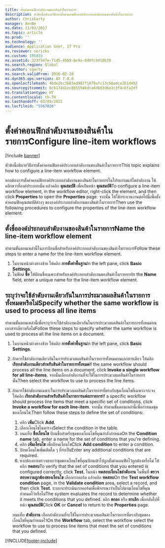 ```yaml
---
title: ตั้งค่าคอนฟิกลำดับงานของสินค้าในรายการ
description: หัวข้อนี้อธิบายวิธีการตั้งค่าคอนฟิกองค์ประกอบลำดับงานของสินค้าในรายการ
author: ChrisGarty
manager: AnnBe
ms.date: 11/03/2017
ms.topic: article
ms.prod: ''
ms.technology: ''
audience: Application User, IT Pro
ms.reviewer: sericks
ms.custom: 195833
ms.assetid: 3237347e-71d5-4569-bc9a-0d0fc9410b78
ms.search.region: Global
ms.author: cgarty
ms.search.validFrom: 2016-02-28
ms.dyn365.ops.version: AX 7.0.0
ms.openlocfilehash: 46de2bc3683ed907f1879afc13c60adce261d402
ms.sourcegitcommit: 6cb174d1ec8b55946dca4db03d6a3c3f4c6fa2df
ms.translationtype: HT
ms.contentlocale: th-TH
ms.lasthandoff: 03/09/2021
ms.locfileid: "5567026"
---
```

# <a name="configure-line-item-workflows"></a><span data-ttu-id="915f2-103">ตั้งค่าคอนฟิกลำดับงานของสินค้าในรายการ</span><span class="sxs-lookup"><span data-stu-id="915f2-103">Configure line-item workflows</span></span>

[!include [banner](../includes/banner.md)]

<span data-ttu-id="915f2-104">หัวข้อนี้อธิบายวิธีการตั้งค่าคอนฟิกองค์ประกอบลำดับงานของสินค้าในรายการ</span><span class="sxs-lookup"><span data-stu-id="915f2-104">This topic explains how to configure a line-item workflow element.</span></span>

<span data-ttu-id="915f2-105">หากต้องการตั้งค่าคอนฟิกองค์ประกอบลำดับงานของสินค้าในรายการในโปรแกรมแก้ไขลำดับงาน ให้คลิกขวาที่องค์ประกอบนั้น แล้วคลิก **คุณสมบัติ** เพื่อเปิดหน้า **คุณสมบัติ**</span><span class="sxs-lookup"><span data-stu-id="915f2-105">To configure a line-item workflow element, in the workflow editor, right-click the element, and then click **Properties** to open the **Properties** page.</span></span> <span data-ttu-id="915f2-106">จากนั้น ให้ใช้กระบวนงานต่อไปนี้เพื่อตั้งค่าคอนฟิกคุณสมบัติต่างๆ ขององค์ประกอบลำดับงานของสินค้าในรายการ</span><span class="sxs-lookup"><span data-stu-id="915f2-106">Then use the following procedures to configure the properties of the line-item workflow element.</span></span>

## <a name="name-the-line-item-workflow-element"></a><span data-ttu-id="915f2-107">ตั้งชื่อองค์ประกอบลำดับงานของสินค้าในรายการ</span><span class="sxs-lookup"><span data-stu-id="915f2-107">Name the line-item workflow element</span></span>

<span data-ttu-id="915f2-108">ทำตามขั้นตอนเหล่านี้ในการป้อนชื่อสำหรับองค์ประกอบลำดับงานของสินค้าในรายการ</span><span class="sxs-lookup"><span data-stu-id="915f2-108">Follow these steps to enter a name for the line-item workflow element.</span></span>

1. <span data-ttu-id="915f2-109">ในบานหน้าต่างทางซ้าย ให้คลิก **การตั้งค่าพื้นฐาน**</span><span class="sxs-lookup"><span data-stu-id="915f2-109">In the left pane, click **Basic Settings**.</span></span>
2. <span data-ttu-id="915f2-110">ในฟิลด์ **ชื่อ** ให้ป้อนชื่อเฉพาะสำหรับองค์ประกอบลำดับงานของสินค้าในรายการ</span><span class="sxs-lookup"><span data-stu-id="915f2-110">In the **Name** field, enter a unique name for the line-item workflow element.</span></span>

## <a name="specify-whether-the-same-workflow-is-used-to-process-all-line-items"></a><span data-ttu-id="915f2-111">ระบุว่าจะใช้ลำดับงานเดียวกันในการประมวลผลสินค้าในรายการทั้งหมดหรือไม่</span><span class="sxs-lookup"><span data-stu-id="915f2-111">Specify whether the same workflow is used to process all line items</span></span>

<span data-ttu-id="915f2-112">ทำตามขั้นตอนเหล่านี้เพื่อระบุว่าจะใช้ลำดับงานเดียวกันในการประมวลผลสินค้าในรายการทั้งหมดบนเอกสารเดียวหรือไม่</span><span class="sxs-lookup"><span data-stu-id="915f2-112">Follow these steps to specify whether the same workflow is used to process all the line items on a document.</span></span>

1. <span data-ttu-id="915f2-113">ในบานหน้าต่างทางซ้าย ให้คลิก **การตั้งค่าพื้นฐาน**</span><span class="sxs-lookup"><span data-stu-id="915f2-113">In the left pane, click **Basic Settings**.</span></span>
2. <span data-ttu-id="915f2-114">ถ้าควรใช้ลำดับงานเดียวกันในการประมวลผลสินค้าในรายการทั้งหมดบนเอกสารเดียว ให้คลิก **เรียกลำดับงานเดียวสำหรับสินค้าในรายการทั้งหมด**</span><span class="sxs-lookup"><span data-stu-id="915f2-114">If the same workflow should process all the line items on a document, click **Invoke a single workflow for all line-items**.</span></span> <span data-ttu-id="915f2-115">จากนั้นเลือกลำดับงานที่จะใช้ในการประมวลผลสินค้าในรายการนั้น</span><span class="sxs-lookup"><span data-stu-id="915f2-115">Then select the workflow to use to process the line items.</span></span>
3. <span data-ttu-id="915f2-116">ถ้าควรใช้ลำดับงานเฉพาะในการประมวลผลสินค้าในรายการที่ตรงกับชุดเงื่อนไขที่เฉพาะเจาะจง ให้คลิก **เรียกลำดับงานสำหรับสินค้าในรายการแต่ละรายการ**</span><span class="sxs-lookup"><span data-stu-id="915f2-116">If a specific workflow should process line items that meet a specific set of conditions, click **Invoke a workflow for each line-item**.</span></span> <span data-ttu-id="915f2-117">จากนั้น ทำตามขั้นตอนเหล่านี้เพื่อกำหนดชุดของเงื่อนไข:</span><span class="sxs-lookup"><span data-stu-id="915f2-117">Then follow these steps to define the set of conditions:</span></span>

    1. <span data-ttu-id="915f2-118">คลิก **เพิ่ม**</span><span class="sxs-lookup"><span data-stu-id="915f2-118">Click **Add**.</span></span>
    2. <span data-ttu-id="915f2-119">เลือกเงื่อนไขในตาราง</span><span class="sxs-lookup"><span data-stu-id="915f2-119">Select the condition in the table.</span></span>
    3. <span data-ttu-id="915f2-120">บนแท็บ **ชื่อเงื่อนไข** ป้อนชื่อสำหรับชุดของเงื่อนไขที่คุณกำลังกำหนด</span><span class="sxs-lookup"><span data-stu-id="915f2-120">On the **Condition name** tab, enter a name for the set of conditions that you're defining.</span></span>
    4. <span data-ttu-id="915f2-121">คลิก **เพิ่มเงื่อนไข** เพื่อป้อนเงื่อนไข</span><span class="sxs-lookup"><span data-stu-id="915f2-121">Click **Add condition** to enter a condition.</span></span>
    5. <span data-ttu-id="915f2-122">ป้อนเงื่อนไขเพิ่มเติมใด ๆ ที่จำเป็น</span><span class="sxs-lookup"><span data-stu-id="915f2-122">Enter any additional conditions that are required.</span></span>
    6. <span data-ttu-id="915f2-123">หากต้องการตรวจสอบว่าชุดของเงื่อนไขที่คุณป้อนเข้าไปถูกตั้งค่าคอนฟิกไว้ถูกต้องหรือไม่ ให้คลิก **ทดสอบ**</span><span class="sxs-lookup"><span data-stu-id="915f2-123">To verify that the set of conditions that you entered is configured correctly, click **Test**.</span></span> <span data-ttu-id="915f2-124">ในหน้า **ทดสอบเงื่อนไขลำดับงาน** ในพื้นที่ **ตรวจสอบความถูกต้องของเงื่อนไข** เลือกเรกคอร์ด แล้วคลิก **ทดสอบ**</span><span class="sxs-lookup"><span data-stu-id="915f2-124">On the **Test workflow condition** page, in the **Validate condition** area, select a record, and then click **Test**.</span></span> <span data-ttu-id="915f2-125">ระบบจะประเมินเรกคอร์ดเพื่อพิจารณาว่าเป็นไปตามเงื่อนไขที่คุณกำหนดไว้หรือไม่</span><span class="sxs-lookup"><span data-stu-id="915f2-125">The system evaluates the record to determine whether it meets the conditions that you defined.</span></span> <span data-ttu-id="915f2-126">คลิก **ตกลง** หรือ **ยกเลิก** เพื่อกลับไปที่หน้า **คุณสมบัติ**</span><span class="sxs-lookup"><span data-stu-id="915f2-126">Click **OK** or **Cancel** to return to the **Properties** page.</span></span>

    <span data-ttu-id="915f2-127">บนแท็บ **ลำดับงาน** เลือกลำดับงานที่จะใช้ในการประมวลผลสินค้าในรายการที่ตรงกับชุดของเงื่อนไขที่คุณกำหนดไว้</span><span class="sxs-lookup"><span data-stu-id="915f2-127">On the **Workflow** tab, select the workflow select the workflow to use to process line items that meet the set of conditions that you defined.</span></span>


[!INCLUDE[footer-include](../../../includes/footer-banner.md)]
